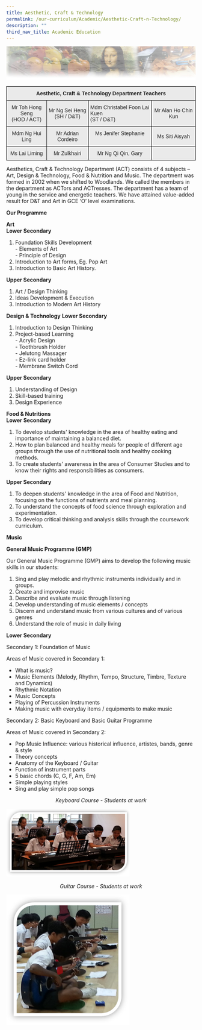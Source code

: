 ```yaml
---
title: Aesthetic, Craft & Technology
permalink: /our-curriculum/Academic/Aesthetic-Craft-n-Technology/
description: ""
third_nav_title: Academic Education
---
```


![](/images/artheader.jpeg)

<style type="text/css">
.tg  {border-collapse:collapse;border-spacing:0;}
.tg td{border-color:black;border-style:solid;border-width:1px;font-family:Arial, sans-serif;font-size:14px;
  overflow:hidden;padding:10px 5px;word-break:normal;}
.tg th{border-color:black;border-style:solid;border-width:1px;font-family:Arial, sans-serif;font-size:14px;
  font-weight:normal;overflow:hidden;padding:10px 5px;word-break:normal;}
.tg .tg-n4qt{background-color:#EAEAEA;color:#222;font-weight:bold;text-align:center;vertical-align:top}
.tg .tg-y7qa{background-color:#EAEAEA;color:#222;text-align:left;vertical-align:top}
.tg .tg-ii8k{background-color:#EAEAEA;color:#222;text-align:center;vertical-align:top}
.tg .tg-ku5w{background-color:#EAEAEA;color:#222;text-align:center;vertical-align:middle}
</style>
<table class="tg">
<thead>
  <tr>
    <th class="tg-n4qt" colspan="4">Aesthetic, Craft &amp; Technology Department Teachers</th>
  </tr>
</thead>
<tbody>
  <tr>
    <td class="tg-ku5w"><span style="color:#222;background-color:#EAEAEA">Mr Toh Hong Seng</span><br><span style="color:#222;background-color:#EAEAEA">(HOD / ACT)</span></td>
    <td class="tg-ku5w"><span style="color:#222;background-color:#EAEAEA">Mr Ng Sei Heng</span><br><span style="color:#222;background-color:#EAEAEA">(SH / D&amp;T)</span></td>
    <td class="tg-y7qa">Mdm Christabel Foon Lai Kuen<br>(ST / D&amp;T)</td>
    <td class="tg-ku5w"><span style="color:#222;background-color:#EAEAEA">Mr Alan Ho Chin Kun </span></td>
  </tr>
  <tr>
    <td class="tg-ku5w"><span style="color:#222;background-color:#EAEAEA">Mdm Ng Hui Ling</span></td>
    <td class="tg-ku5w"><span style="color:#222;background-color:#EAEAEA">Mr Adrian Cordeiro</span><br></td>
    <td class="tg-ii8k">Ms Jenifer Stephanie</td>
    <td class="tg-ku5w"><span style="color:#222;background-color:#EAEAEA">Ms Siti Aisyah</span><br></td>
  </tr>
  <tr>
    <td class="tg-ku5w"><span style="color:#222;background-color:#EAEAEA"> Ms Lai Liming</span></td>
    <td class="tg-ku5w"><span style="color:#222;background-color:#EAEAEA"> Mr Zulkhairi</span></td>
    <td class="tg-ku5w"><span style="color:#222;background-color:#EAEAEA"> Mr Ng Qi Qin, Gary</span></td>
    <td class="tg-ku5w"><span style="color:#222;background-color:#EAEAEA"> </span></td>
  </tr>
</tbody>
</table>

Aesthetics, Craft & Technology Department (ACT) consists of 4 subjects – Art, Design & Technology, Food & Nutrition and Music. The department was formed in 2002 when we shifted to Woodlands. We called the members in the department as ACTors and ACTresses. The department has a team of young in the service and energetic teachers. We have attained value-added result for D&T and Art in GCE ‘O’ level examinations.  
  

**Our Programme**  
  
**Art**  
**Lower Secondary**  

1.  Foundation Skills Development  
    \- Elements of Art  
    \- Principle of Design
2.  Introduction to Art forms, Eg. Pop Art
3.  Introduction to Basic Art History.

**Upper Secondary**

1.  Art / Design Thinking
2.  Ideas Development & Execution
3.  Introduction to Modern Art History

**Design & Technology**
**Lower Secondary**

1.  Introduction to Design Thinking
2.  Project-based Learning  
    \- Acrylic Design  
    \- Toothbrush Holder  
    \- Jelutong Massager  
    \- Ez-link card holder  
    \- Membrane Switch Cord

**Upper Secondary**

1.  Understanding of Design
2.  Skill-based training
3.  Design Experience

**Food & Nutritions**   
**Lower Secondary**

1.  To develop students' knowledge in the area of healthy eating and importance of maintaining a balanced diet.
2.  How to plan balanced and healthy meals for people of different age groups through the use of nutritional tools and healthy cooking methods.
3.  To create students' awareness in the area of Consumer Studies and to know their rights and responsibilities as consumers.

**Upper Secondary**

1.  To deepen students' knowledge in the area of Food and Nutrition, focusing on the functions of nutrients and meal planning.
2.  To understand the concepts of food science through exploration and experimentation.
3.  To develop critical thinking and analysis skills through the coursework curriculum.

**Music**

**General Music Programme (GMP)**

Our General Music Programme (GMP) aims to develop the following music skills in our students:

1.  Sing and play melodic and rhythmic instruments individually and in groups.
2.  Create and improvise music
3.  Describe and evaluate music through listening
4.  Develop understanding of music elements / concepts
5.  Discern and understand music from various cultures and of various genres
6.  Understand the role of music in daily living

**Lower Secondary**

Secondary 1: Foundation of Music

Areas of Music covered in Secondary 1:

*   What is music?
*   Music Elements (Melody, Rhythm, Tempo, Structure, Timbre, Texture and Dynamics)
*   Rhythmic Notation
*   Music Concepts
*   Playing of Percussion Instruments
*   Making music with everyday items / equipments to make music

Secondary 2: Basic Keyboard and Basic Guitar Programme

Areas of Music covered in Secondary 2:

*   Pop Music Influence: various historical influence, artistes, bands, genre & style
*   Theory concepts
*   Anatomy of the Keyboard / Guitar
*   Function of instrument parts
*   5 basic chords (C, G, F, Am, Em)
*   Simple playing styles
*   Sing and play simple pop songs


<center><em>Keyboard Course - Students at work</em></center>

<img src="/images/picture1.png" 
     style="width:65%">


<center><em>Guitar Course - Students at work</em></center>

<img src="/images/picture2.png" 
     style="width:65%">